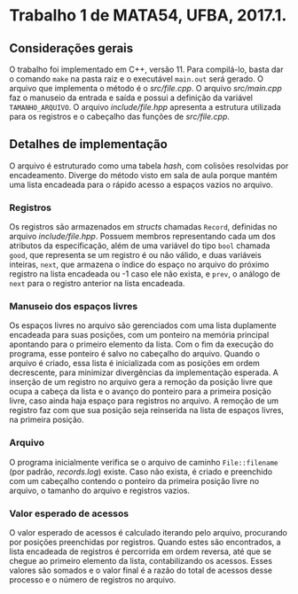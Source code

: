 # Trabalho 1 de MATA54, UFBA,  2017.1.

## Considerações gerais
O trabalho foi implementado em C++, versão 11. Para compilá-lo, basta dar o comando `make` na pasta raiz e o executável `main.out` será gerado.
O arquivo que implementa o método é o _src/file.cpp_. O arquivo _src/main.cpp_ faz o manuseio da entrada e saída e possui a definição da variável `TAMANHO_ARQUIVO`. O arquivo _include/file.hpp_ apresenta a estrutura utilizada para os registros e o cabeçalho das funções de _src/file.cpp_.

## Detalhes de implementação
O arquivo é estruturado como uma tabela _hash_, com colisões resolvidas por encadeamento. Diverge do método visto em sala de aula porque mantém uma lista encadeada para o rápido acesso a espaços vazios no arquivo.

### Registros
Os registros são armazenados em _structs_ chamadas `Record`, definidas no arquivo _include/file.hpp_. Possuem membros representando cada um dos atributos da especificação, além de uma variável do tipo `bool` chamada `good`, que representa se um registro é ou não válido, e duas variáveis inteiras, `next`, que armazena o índice do espaço no arquivo do próximo registro na lista encadeada ou -1 caso ele não exista, e `prev`, o análogo de `next` para o registro anterior na lista encadeada.

### Manuseio dos espaços livres
Os espaços livres no arquivo são gerenciados com uma lista duplamente encadeada para suas posições, com um ponteiro na memória principal apontando para o primeiro elemento da lista. Com o fim da execução do programa, esse ponteiro é salvo no cabeçalho do arquivo.
Quando o arquivo é criado, essa lista é inicializada com as posições em ordem decrescente, para minimizar divergências da implementação esperada. A inserção de um registro no arquivo gera a remoção da posição livre que ocupa a cabeça da lista e o avanço do ponteiro para a primeira posição livre, caso ainda haja espaço para registros no arquivo. A remoção de um registro faz com que sua posição seja reinserida na lista de espaços livres, na primeira posição.

### Arquivo
O programa inicialmente verifica se o arquivo de caminho `File::filename` (por padrão, _records.log_) existe. Caso não exista, é criado e preenchido com um cabeçalho contendo o ponteiro da primeira posição livre no arquivo, o tamanho do arquivo e registros vazios.

### Valor esperado de acessos
O valor esperado de acessos é calculado iterando pelo arquivo, procurando por posições preenchidas por registros. Quando estes são encontrados, a lista encadeada de registros é percorrida em ordem reversa, até que se chegue ao primeiro elemento da lista, contabilizando os acessos. Esses valores são somados e o valor final é a razão do total de acessos desse processo e o número de registros no arquivo.
